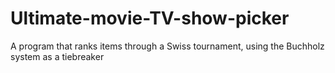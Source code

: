 # Ultimate-movie-TV-show-picker
A program that ranks items through a Swiss tournament, using the Buchholz system as a tiebreaker

